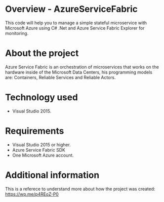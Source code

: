 # Overview - AzureServiceFabric
This code will help you to manage a simple stateful microservice with Microsoft Azure using C# .Net and Azure Service Fabric Explorer for monitoring.

# About the project
Azure Service Fabric is an orchestration of microservices that works on the hardware inside of the Microsoft Data Centers, his programming models are: Containers, Reliable Services and Reliable Actors.

# Technology used

* Visual Studio 2015.

# Requirements

* Visual Studio 2015 or higher.
* Azure Service Fabric SDK
* One Microsoft Azure account.

# Additional information

This is a referece to understand more about how the project was created: https://wp.me/p4REoZ-P0
